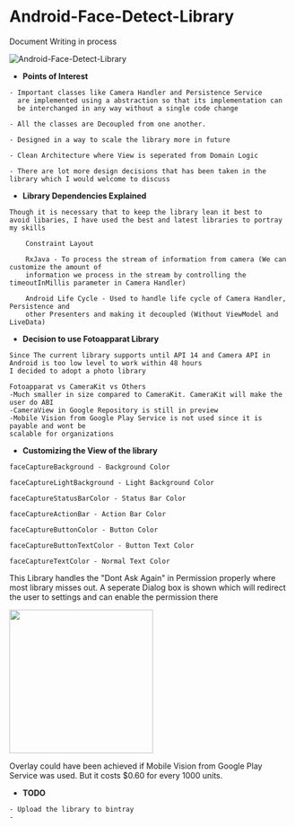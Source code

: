 # Android-Face-Detect-Library

Document Writing in process

![Android-Face-Detect-Library](https://media.giphy.com/media/cI5PPGv1990XfAt4RG/giphy.gif)


- **Points of Interest**

```
- Important classes like Camera Handler and Persistence Service
  are implemented using a abstraction so that its implementation can 
  be interchanged in any way without a single code change

- All the classes are Decoupled from one another. 

- Designed in a way to scale the library more in future

- Clean Architecture where View is seperated from Domain Logic

- There are lot more design decisions that has been taken in the library which I would welcome to discuss
```



- **Library Dependencies Explained**

```
Though it is necessary that to keep the library lean it best to
avoid libaries, I have used the best and latest libraries to portray my skills

    Constraint Layout 
    
    RxJava - To process the stream of information from camera (We can customize the amount of 
    information we process in the stream by controlling the timeoutInMillis parameter in Camera Handler)
    
    Android Life Cycle - Used to handle life cycle of Camera Handler, Persistence and 
    other Presenters and making it decoupled (Without ViewModel and LiveData)
```



- **Decision to use Fotoapparat Library**

```
Since The current library supports until API 14 and Camera API in Android is too low level to work within 48 hours
I decided to adopt a photo library

Fotoapparat vs CameraKit vs Others
-Much smaller in size compared to CameraKit. CameraKit will make the user do ABI
-CameraView in Google Repository is still in preview
-Mobile Vision from Google Play Service is not used since it is payable and wont be 
scalable for organizations
```



- **Customizing the View of the library**

```
faceCaptureBackground - Background Color

faceCaptureLightBackground - Light Background Color

faceCaptureStatusBarColor - Status Bar Color

faceCaptureActionBar - Action Bar Color

faceCaptureButtonColor - Button Color

faceCaptureButtonTextColor - Button Text Color

faceCaptureTextColor - Normal Text Color
```

This Library handles the "Dont Ask Again" in Permission properly where most library misses out. A seperate Dialog box is shown which will redirect the user to settings and can enable the permission there

<img src="https://image.ibb.co/iJn61z/Whats_App_Image_2018_09_30_at_8_44_17_PM.jpg" width="256">

Overlay could have been achieved if Mobile Vision from Google Play Service was used. But it costs $0.60 for every 1000 units.


- **TODO**
```
- Upload the library to bintray
- 
```
